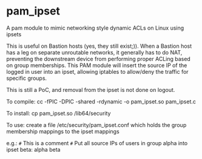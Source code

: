 pam_ipset
=========

A pam module to mimic networking style dynamic ACLs on Linux using ipsets

This is useful on Bastion hosts (yes, they still exist;)). When a Bastion host has a leg on separate unroutable networks, it generally has to do NAT, preventing the downstream device from performing proper ACLing based on group memberships.
This PAM module will insert the source IP of the logged in user into an ipset, allowing iptables to allow/deny the traffic for specific groups.

This is still a PoC, and removal from the ipset is not done on logout.

To compile: cc -fPIC -DPIC -shared -rdynamic -o pam_ipset.so pam_ipset.c 

To install: cp pam_ipset.so /lib64/security

To use: create a file /etc/security/pam_ipset.conf which holds the group membership mappings to the ipset mappings

e.g.:
`#` This is a comment
`#` Put all source IPs of users in group alpha into ipset beta:
alpha beta
